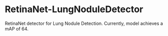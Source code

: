 # RetinaNet-LungNoduleDetector
RetinaNet detector for Lung Nodule Detection. Currently, model achieves a mAP of 64.
